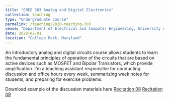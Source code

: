 ```yaml
---
title: "ENEE 303 Analog and Digital Electronics"
collection: teaching
type: "Undergraduate course"
permalink: /teaching/2020-teaching-303
venue: "Department of Electrical and Computer Engineering, University of Maryland"
date: 2020-02-01
location: "College Park, Maryland"
---
```

An introductory analog and digital circuits course allows students to learn the fundamental principles of operation of the circuits that are based on active devices such as MOSFET and Bipolar Transistors, which provide amplification. I'm a teaching assistant responsilbe for conducting discussion and office hours every week, summarizing week notes for students, and preparing for exercise problems. 


Download example of the discussion materials here
[Recitation 08](http://hankcmhan.github.io/files/Rec8.pdf)
[Recitation 09](http://hankcmhan.github.io/files/Rec9.pdf)


